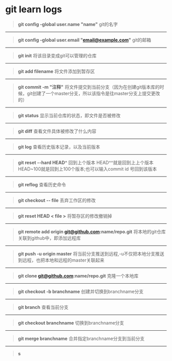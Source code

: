 # git learn logs 
>**git config -global user.name "name"**
git的名字
---
>**git config -global user.email "email@example.com"**
git的邮箱
---
>**git init**
将该目录变成git可以管理的仓库
---
>**git add filename**
将文件添加到暂存区
---
>**git commit -m "注释"**
将文件提交到当前分支（因为在创建git版本库的时候，git创建了一个master分支，所以该指令是往master分支上提交更改的）
---
>**git status**
显示当前仓库的状态，即文件是否被修改
---
>**git diff**
查看文件具体被修改了什么内容
---
>**git log**
查看历史版本记录，以及当前版本
---
>**git reset --hard HEAD^**
回到上个版本 HEAD^^就是回到上上个版本 HEAD~100就是回到上100个版本;也可以输入commit id 号回到该版本
---
>**git reflog**
查看历史命令
---
>**git checkout -- file**
丢弃工作区的修改
---
>**git reset HEAD < file >**
将暂存区的修改撤销掉
---
>**git remote add origin git@github.com:name/repo.git**
将本地的git仓库关联到github中，即添加远程库
---
>**git push -u origin master**
将当前分支推送到远程,-u不仅把本地分支推送到远程，也把本地和远程的master关联起来
---
>**git clone git@github.com:name/repo.git**
克隆一个本地库
---
>**git checkout -b branchname**
创建并切换到branchname分支
---
>**git branch**
查看当前分支
---
>**git checkout branchname**
切换到branchname分支
---
>**git merge branchname**
合并指定branchname分支到当前分支
---
>**s**